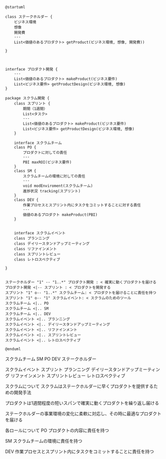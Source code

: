 


```puml
@startuml

class ステークホルダー {
    ビジネス環境
    想像
    開発費
    ---
    List<価値のあるプロダクト> getProduct(ビジネス環境, 想像, 開発費))
    
}



interface プロダクト開発 {
    ---
    List<価値のあるプロダクト> makeProduct(ビジネス要件)
    List<ビジネス要件> getProductDesign(ビジネス環境, 想像)
}

package スクラム開発 {
    class スプリント {
        期間（1週間）
        List<タスク>
        ---
        List<価値のあるプロダクト> makeProduct(ビジネス要件)
        List<ビジネス要件> getProductDesign(ビジネス環境, 想像)
    }

    interface スクラムチーム
    class PO {
        プロダクトに対しての責任
        ---
        PBI maxROI(ビジネス要件)
    }
    class SM {
        スクラムチームの環境に対しての責任
        ---
        void modEnviroment(スクラムチーム)
        進捗状況 tracking(スプリント)
    }
    class DEV {
        作業プロセスとスプリント内にタスクをコミットすることに対する責任
        ---
        価値のあるプロダクト makeProduct(PBI)
    }

    
    interface スクラムイベント
    class プランニング
    class デイリースタンドアップミーティング
    class リファインメント
    class スプリントレビュー
    class レトロスペクティブ

}


ステークホルダー "1" -- "1..*" プロダクト開発 : < 確実に動くプロダクトを届ける 
プロダクト開発 <|-- スプリント : < プロダクトを開発する
スプリント "1" o-- "1..*" スクラムチーム: < プロダクトを届けることに責任を持つ
スプリント "1" o-- "1" スクラムイベント: < スクラムのためのツール
スクラムチーム <|.. PO
スクラムチーム <|.. SM
スクラムチーム <|.. DEV
スクラムイベント <|.. プランニング
スクラムイベント <|.. デイリースタンドアップミーティング
スクラムイベント <|.. リファインメント
スクラムイベント <|.. スプリントレビュー
スクラムイベント <|.. レトロスペクティブ

@enduml
```

スクラムチーム
SM
PO
DEV
ステークホルダー

スクラムイベント
スプリント
プランニング
デイリースタンドアップミーティング
リファインメント
スプリントレビュー
レトロスペクティブ


スクラムについて
スクラムはステークホルダーに早くプロダクトを提供するための開発手法

プロダクトは1週間程度の短いスパンで確実に動くプロダクトを繰り返し届ける

ステークホルダーの事業環境の変化に柔軟に対応し、その時に最適なプロダクトを届ける

各ロールについて
PO
プロダクトの内容に責任を持つ

SM
スクラムチームの環境に責任を持つ

DEV
作業プロセスとスプリント内にタスクをコミットすることに責任を持つ


